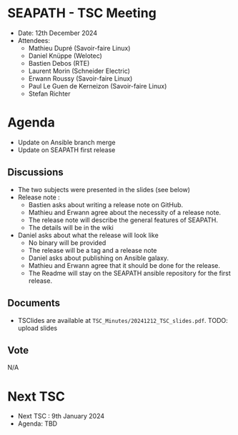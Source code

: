 # SEAPATH - TSC Meeting

- Date: 12th December 2024
- Attendees:
    - Mathieu Dupré (Savoir-faire Linux)
    - Daniel Knüppe (Welotec)
    - Bastien Debos (RTE)
    - Laurent Morin (Schneider Electric)
    - Erwann Roussy (Savoir-faire Linux)
    - Paul Le Guen de Kerneizon (Savoir-faire Linux)
    - Stefan Richter

# Agenda

- Update on Ansible branch merge
- Update on SEAPATH first release

## Discussions

- The two subjects were presented in the slides (see below)
- Release note :
    - Bastien asks about writing a release note on GitHub.
    - Mathieu and Erwann agree about the necessity of a release note.
    - The release note will describe the general features of SEAPATH.
    - The details will be in the wiki
- Daniel asks about what the release will look like
    - No binary will be provided
    - The release will be a tag and a release note
    - Daniel asks about publishing on Ansible galaxy.
    - Mathieu and Erwann agree that it should be done for the release.
    - The Readme will stay on the SEAPATH ansible repository for the first release.

## Documents

- TSClides are available at `TSC_Minutes/20241212_TSC_slides.pdf`. TODO: upload slides

## Vote

N/A

# Next TSC

- Next TSC : 9th January 2024
- Agenda: TBD
